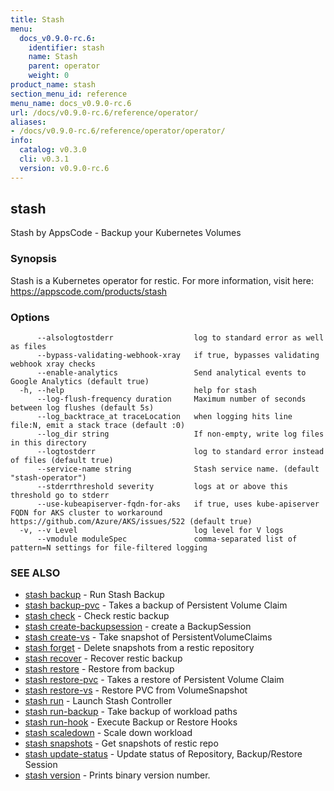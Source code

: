 ```yaml
---
title: Stash
menu:
  docs_v0.9.0-rc.6:
    identifier: stash
    name: Stash
    parent: operator
    weight: 0
product_name: stash
section_menu_id: reference
menu_name: docs_v0.9.0-rc.6
url: /docs/v0.9.0-rc.6/reference/operator/
aliases:
- /docs/v0.9.0-rc.6/reference/operator/operator/
info:
  catalog: v0.3.0
  cli: v0.3.1
  version: v0.9.0-rc.6
---
```


## stash

Stash by AppsCode - Backup your Kubernetes Volumes

### Synopsis

Stash is a Kubernetes operator for restic. For more information, visit here: https://appscode.com/products/stash

### Options

```
      --alsologtostderr                  log to standard error as well as files
      --bypass-validating-webhook-xray   if true, bypasses validating webhook xray checks
      --enable-analytics                 Send analytical events to Google Analytics (default true)
  -h, --help                             help for stash
      --log-flush-frequency duration     Maximum number of seconds between log flushes (default 5s)
      --log_backtrace_at traceLocation   when logging hits line file:N, emit a stack trace (default :0)
      --log_dir string                   If non-empty, write log files in this directory
      --logtostderr                      log to standard error instead of files (default true)
      --service-name string              Stash service name. (default "stash-operator")
      --stderrthreshold severity         logs at or above this threshold go to stderr
      --use-kubeapiserver-fqdn-for-aks   if true, uses kube-apiserver FQDN for AKS cluster to workaround https://github.com/Azure/AKS/issues/522 (default true)
  -v, --v Level                          log level for V logs
      --vmodule moduleSpec               comma-separated list of pattern=N settings for file-filtered logging
```

### SEE ALSO

* [stash backup](/docs/v0.9.0-rc.6/reference/operator/stash_backup)	 - Run Stash Backup
* [stash backup-pvc](/docs/v0.9.0-rc.6/reference/operator/stash_backup-pvc)	 - Takes a backup of Persistent Volume Claim
* [stash check](/docs/v0.9.0-rc.6/reference/operator/stash_check)	 - Check restic backup
* [stash create-backupsession](/docs/v0.9.0-rc.6/reference/operator/stash_create-backupsession)	 - create a BackupSession
* [stash create-vs](/docs/v0.9.0-rc.6/reference/operator/stash_create-vs)	 - Take snapshot of PersistentVolumeClaims
* [stash forget](/docs/v0.9.0-rc.6/reference/operator/stash_forget)	 - Delete snapshots from a restic repository
* [stash recover](/docs/v0.9.0-rc.6/reference/operator/stash_recover)	 - Recover restic backup
* [stash restore](/docs/v0.9.0-rc.6/reference/operator/stash_restore)	 - Restore from backup
* [stash restore-pvc](/docs/v0.9.0-rc.6/reference/operator/stash_restore-pvc)	 - Takes a restore of Persistent Volume Claim
* [stash restore-vs](/docs/v0.9.0-rc.6/reference/operator/stash_restore-vs)	 - Restore PVC from VolumeSnapshot
* [stash run](/docs/v0.9.0-rc.6/reference/operator/stash_run)	 - Launch Stash Controller
* [stash run-backup](/docs/v0.9.0-rc.6/reference/operator/stash_run-backup)	 - Take backup of workload paths
* [stash run-hook](/docs/v0.9.0-rc.6/reference/operator/stash_run-hook)	 - Execute Backup or Restore Hooks
* [stash scaledown](/docs/v0.9.0-rc.6/reference/operator/stash_scaledown)	 - Scale down workload
* [stash snapshots](/docs/v0.9.0-rc.6/reference/operator/stash_snapshots)	 - Get snapshots of restic repo
* [stash update-status](/docs/v0.9.0-rc.6/reference/operator/stash_update-status)	 - Update status of Repository, Backup/Restore Session
* [stash version](/docs/v0.9.0-rc.6/reference/operator/stash_version)	 - Prints binary version number.

